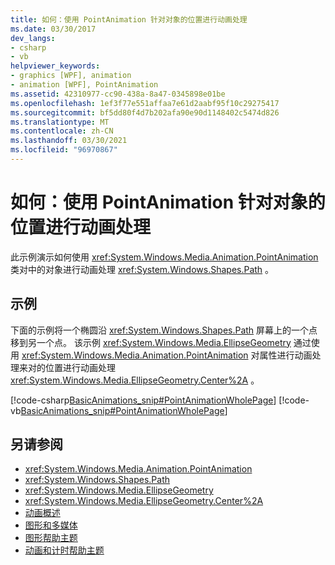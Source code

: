 ```yaml
---
title: 如何：使用 PointAnimation 针对对象的位置进行动画处理
ms.date: 03/30/2017
dev_langs:
- csharp
- vb
helpviewer_keywords:
- graphics [WPF], animation
- animation [WPF], PointAnimation
ms.assetid: 42310977-cc90-438a-8a47-0345898e01be
ms.openlocfilehash: 1ef3f77e551affaa7e61d2aabf95f10c29275417
ms.sourcegitcommit: bf5dd80f4d7b202afa90e90d1148402c5474d826
ms.translationtype: MT
ms.contentlocale: zh-CN
ms.lasthandoff: 03/30/2021
ms.locfileid: "96970867"
---
```

# <a name="how-to-animate-the-position-of-an-object-by-using-pointanimation"></a>如何：使用 PointAnimation 针对对象的位置进行动画处理
此示例演示如何使用 <xref:System.Windows.Media.Animation.PointAnimation> 类对中的对象进行动画处理 <xref:System.Windows.Shapes.Path> 。  
  
## <a name="example"></a>示例  
 下面的示例将一个椭圆沿 <xref:System.Windows.Shapes.Path> 屏幕上的一个点移到另一个点。 该示例 <xref:System.Windows.Media.EllipseGeometry> 通过使用 <xref:System.Windows.Media.Animation.PointAnimation> 对属性进行动画处理来对的位置进行动画处理 <xref:System.Windows.Media.EllipseGeometry.Center%2A> 。  
  
 [!code-csharp[BasicAnimations_snip#PointAnimationWholePage](~/samples/snippets/csharp/VS_Snippets_Wpf/BasicAnimations_snip/CSharp/PointAnimationExample.cs#pointanimationwholepage)]
 [!code-vb[BasicAnimations_snip#PointAnimationWholePage](~/samples/snippets/visualbasic/VS_Snippets_Wpf/BasicAnimations_snip/VisualBasic/PointAnimationExample.vb#pointanimationwholepage)]  
  
## <a name="see-also"></a>另请参阅

- <xref:System.Windows.Media.Animation.PointAnimation>
- <xref:System.Windows.Shapes.Path>
- <xref:System.Windows.Media.EllipseGeometry>
- <xref:System.Windows.Media.EllipseGeometry.Center%2A>
- [动画概述](animation-overview.md)
- [图形和多媒体](index.md)
- [图形帮助主题](graphics-how-to-topics.md)
- [动画和计时帮助主题](animation-and-timing-how-to-topics.md)
